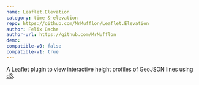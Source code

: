 ```yaml
---
name: Leaflet.Elevation
category: time-&-elevation
repo: https://github.com/MrMufflon/Leaflet.Elevation
author: Felix Bache
author-url: https://github.com/MrMufflon
demo: 
compatible-v0: false
compatible-v1: true
---
```


A Leaflet plugin to view interactive height profiles of GeoJSON lines using <a href="http://d3js.org/">d3</a>.
